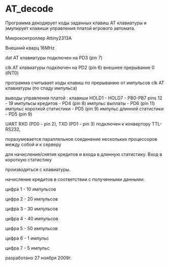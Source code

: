 # AT_decode
Программа декодирует коды заданных клавиш АТ клавиатуры и эмулирует клавиши управления платой игрового автомата.

 Микроконтроллер Attiny2313А
 
 Внешний кварц 16MHz
 
 dat AT клавиатуры подключен на PD3 (pin 7)
 
 clk AT клавиатуры подключен на PD2 (pin 6) внешнее прерывание 0 (INT0)
 
 программа считывает коды клавиш по прерыванию от импульсов clk AT клавиатуры (по спаду импульса)
 
 выводы управления платой : клавиши HOLD1 -  HOLD7	  - PB0-PB7 pins 12 - 19
							  импульсы кредитов			      - PD4 (pin 8)
							  импульс выплаты			        - PD6 (pin 11)
							  импульс короткой статистики - PD5 (pin 9)
							  импульс длинной статистики  - PD5 (pin 9)
							  
 UART RXD (PD0 - pin 2), TXD (PD1 - pin 3) подключен к конвертору TTL-RS232, 
 
 поразумевается параллельное соединение нескольких процессоров между собой и к серверу
 
 для начисления/снятия кредитов и входа в длинную статистику. Вход в короткую статистику 
 
 производиться с клавиатуры.
 
 начисление кредитов в соответствии с полученными данными: 
 
 цифра 1 - 10 импульсов
 
 цифра 2 - 20 импульсов
 
 цифра 3 - 30 импульсов
 
 цифра 4 - 40 импульсов
 
 цифра 5 - 50 импульсов
 
 цифра 6 - 1 импульс
 
 цифра 7 - 5 импульс
 
 разработано 27 ноября 2009г.
